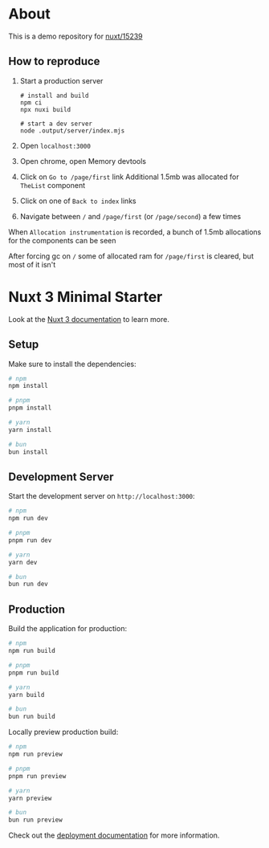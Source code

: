# About

This is a demo repository for [nuxt/15239](https://github.com/nuxt/nuxt/issues/15239)

## How to reproduce

1. Start a production server

   ```
   # install and build
   npm ci
   npx nuxi build

   # start a dev server
   node .output/server/index.mjs
   ```

2. Open `localhost:3000`

3. Open chrome, open Memory devtools

4. Click on `Go to /page/first` link
   Additional 1.5mb was allocated for `TheList` component

5. Click on one of `Back to index` links

6. Navigate between `/` and `/page/first` (or `/page/second`) a few times

When `Allocation instrumentation` is recorded, a bunch of 1.5mb allocations for the components can be seen

After forcing gc on `/` some of allocated ram for `/page/first` is cleared, but most of it isn't

# Nuxt 3 Minimal Starter

Look at the [Nuxt 3 documentation](https://nuxt.com/docs/getting-started/introduction) to learn more.

## Setup

Make sure to install the dependencies:

```bash
# npm
npm install

# pnpm
pnpm install

# yarn
yarn install

# bun
bun install
```

## Development Server

Start the development server on `http://localhost:3000`:

```bash
# npm
npm run dev

# pnpm
pnpm run dev

# yarn
yarn dev

# bun
bun run dev
```

## Production

Build the application for production:

```bash
# npm
npm run build

# pnpm
pnpm run build

# yarn
yarn build

# bun
bun run build
```

Locally preview production build:

```bash
# npm
npm run preview

# pnpm
pnpm run preview

# yarn
yarn preview

# bun
bun run preview
```

Check out the [deployment documentation](https://nuxt.com/docs/getting-started/deployment) for more information.
